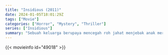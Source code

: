 ```yaml
---
title: "Insidious (2011)"
date: 2024-01-05T18:01:29Z
tags: ["Movie"]
categories: ["Horror", "Mystery", "Thriller"]
series: ["Insidious"]
summary: "Sebuah keluarga berupaya mencegah roh jahat menjebak anak mereka yang koma di alam bernama The Further."
---
```


<mux-player stream-type="on-demand"
src="https://kp3d-my.sharepoint.com/personal/ryoo_kp3d_onmicrosoft_com/_layouts/15/download.aspx?share=EUvZGdiqTjNGqz0xnjNWwWwB3erQiDnxaZkaLcyoKUTG5Q" prefer-playback="mse" controls>

</mux-player>


{{< movieinfo id="49018" >}}

<script src="https://cdn.jsdelivr.net/npm/@mux/mux-player"></script>

 <script type="application/ld+json ">
{
"@context": "https://schema.org/",
"@type": "VideoObject",
"name": "Insidious",
"contentUrl": "https://stream.mux.com/QnKC2xhiSTKbtUuxbhkFT01tMHhl4xG8jbhJAEoBQ33Q.m3u8",
"thumbnailUrl": "https://www.themoviedb.org/t/p/original/9eSoJrj8LkbUzuPSJzgSXWKexKj.jpg?width=314&fit_mode=preserve&time=25",
"uploadDate": "2023-12-25T06:24:19Z",
}

</script>
